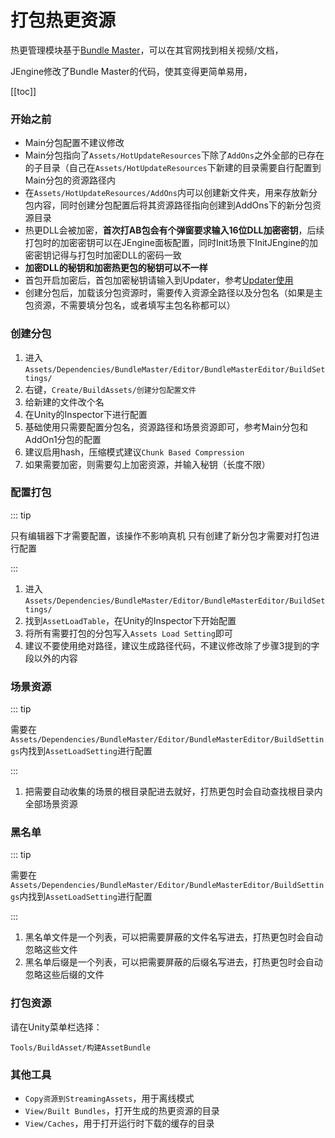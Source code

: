 # 打包热更资源

热更管理模块基于[Bundle Master](https://github.com/mister91jiao/BundleMaster_IntegrateETTask)，可以在其官网找到相关视频/文档，

JEngine修改了Bundle Master的代码，使其变得更简单易用，



[[toc]]



### 开始之前

- Main分包配置不建议修改
- Main分包指向了```Assets/HotUpdateResources```下除了```AddOns```之外全部的已存在的子目录（自己在```Assets/HotUpdateResources```下新建的目录需要自行配置到Main分包的资源路径内
- 在```Assets/HotUpdateResources/AddOns```内可以创建新文件夹，用来存放新分包内容，同时创建分包配置后将其资源路径指向创建到AddOns下的新分包资源目录
- 热更DLL会被加密，**首次打AB包会有个弹窗要求输入16位DLL加密密钥**，后续打包时的加密密钥可以在JEngine面板配置，同时Init场景下InitJEngine的加密密钥记得与打包时加密DLL的密码一致
- **加密DLL的秘钥和加密热更包的秘钥可以不一样**
- 首包开启加密后，首包加密秘钥请输入到Updater，参考[Updater使用](./Updater.md)
- 创建分包后，加载该分包资源时，需要传入资源全路径以及分包名（如果是主包资源，不需要填分包名，或者填写主包名称都可以）



### 创建分包

1. 进入```Assets/Dependencies/BundleMaster/Editor/BundleMasterEditor/BuildSettings/```
2. 右键，```Create/BuildAssets/创建分包配置文件```
3. 给新建的文件改个名
4. 在Unity的Inspector下进行配置
5. 基础使用只需要配置分包名，资源路径和场景资源即可，参考Main分包和AddOn1分包的配置
6. 建议启用hash，压缩模式建议```Chunk Based Compression```
7. 如果需要加密，则需要勾上加密资源，并输入秘钥（长度不限）



### 配置打包

::: tip

只有编辑器下才需要配置，该操作不影响真机
只有创建了新分包才需要对打包进行配置

:::

1. 进入```Assets/Dependencies/BundleMaster/Editor/BundleMasterEditor/BuildSettings/```
2. 找到```AssetLoadTable```，在Unity的Inspector下开始配置
3. 将所有需要打包的分包写入```Assets Load Setting```即可
4. 建议不要使用绝对路径，建议生成路径代码，不建议修改除了步骤3提到的字段以外的内容



### 场景资源

::: tip

需要在```Assets/Dependencies/BundleMaster/Editor/BundleMasterEditor/BuildSettings```内找到```AssetLoadSetting```进行配置

:::

1. 把需要自动收集的场景的根目录配进去就好，打热更包时会自动查找根目录内全部场景资源





### 黑名单

::: tip

需要在```Assets/Dependencies/BundleMaster/Editor/BundleMasterEditor/BuildSettings```内找到```AssetLoadSetting```进行配置

:::

1. 黑名单文件是一个列表，可以把需要屏蔽的文件名写进去，打热更包时会自动忽略这些文件
2. 黑名单后缀是一个列表，可以把需要屏蔽的后缀名写进去，打热更包时会自动忽略这些后缀的文件





### 打包资源

请在Unity菜单栏选择：

```Tools/BuildAsset/构建AssetBundle```



### 其他工具

- ```Copy资源到StreamingAssets```，用于离线模式
- ```View/Built Bundles```，打开生成的热更资源的目录
- ```View/Caches```，用于打开运行时下载的缓存的目录
